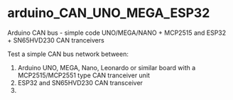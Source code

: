 # arduino_CAN_UNO_MEGA_ESP32
Arduino CAN bus - simple code UNO/MEGA/NANO + MCP2515 and ESP32 + SN65HVD230 CAN tranceivers 

Test a simple CAN bus network between:
 1. Arduino UNO, MEGA, Nano, Leonardo or similar board with a MCP2515/MCP2551 type CAN tranceiver unit
 2. ESP32 and SN65HVD230 CAN transceiver
 3. 
